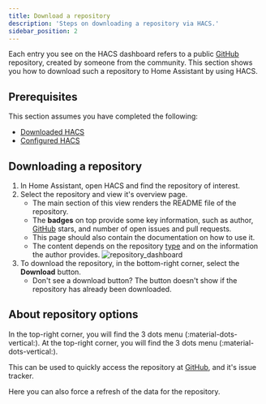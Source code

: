 ```yaml
---
title: Download a repository
description: 'Steps on downloading a repository via HACS.'
sidebar_position: 2
---
```


Each entry you see on the HACS dashboard refers to a public [GitHub](https://github.com) repository, created by someone from the community. This section shows you how to download such a repository to Home Assistant by using HACS.

## Prerequisites

This section assumes you have completed the following:

- [Downloaded HACS](/docs/use/download/download.md)
- [Configured HACS](/docs/use/configuration/basic.md)

## Downloading a repository

1. In Home Assistant, open HACS and find the repository of interest.
2. Select the repository and view it's overview page.
    - The main section of this view renders the README file of the repository.
    - The **badges** on top provide some key information, such as author, [GitHub](https://github.com) stars, and number of open issues and pull requests.
    - This page should also contain the documentation on how to use it.
    - The content depends on the repository [type](/docs/use/type/index.md) and on the information the author provides.
    ![repository_dashboard](/assets/images/repository_dashboard.png)
3. To download the repository, in the bottom-right corner, select the **Download** button.
    - Don't see a download button? The button doesn't show if the repository has already been downloaded.

## About repository options
In the top-right corner, you will find the 3 dots menu (:material-dots-vertical:).
At the top-right corner, you will find the 3 dots menu (:material-dots-vertical:).

This can be used to quickly access the repository at [GitHub](https://github.com), and it's issue tracker.

Here you can also force a refresh of the data for the repository.

